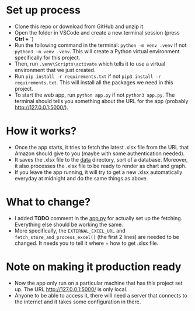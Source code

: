 # Set up process

* Clone this repo or download from GitHub and unzip it
* Open the folder in VSCode and create a new terminal session (press **Ctrl + `**)
* Run the following command in the terminal: `python -m venv .venv` if not `python3 -m venv .venv`. This will create a Python virtual environment specifically for this project.
* Then, run `.venv\Scripts\activate` which tells it to use a virtual environment that we just created.
* Run `pip install -r requirements.txt` if not `pip3 install -r requirements.txt`. This will install all the packages we need in this project.
* To start the web app, run `python app.py` if not `python3 app.py`. The terminal should tells you something about the URL for the app (probably http://127.0.0.1:5000/).


# How it works?

* Once the app starts, it tries to fetch the latest .xlsx file from the URL that Amazon should give to you (maybe with some authentication needed).
* It saves the .xlsx file to the [data](./data/) directory, sort of a database. Moreover, it also processes the .xlsx file to be ready to render as chart and graph.
* If you leave the app running, it will try to get a new .xlsx automatically everyday at midnight and do the same things as above.


# What to change?

* I added **TODO** comment in the [app.py](./app.py) for actually set up the fetching. Everything else should be working the same.
* More specifically, the `EXTERNAL_EXCEL_URL` and `fetch_store_and_process_excel()` (the first 2 lines) are needed to be changed. It needs you to tell it where + how to get .xlsx file.


# Note on making it production ready

* Now the app only run on a particular machine that has this project set up. The URL http://127.0.0.1:5000/ is only local.
* Anyone to be able to access it, there will need a server that connects to the internet and it takes some configuration in there.
